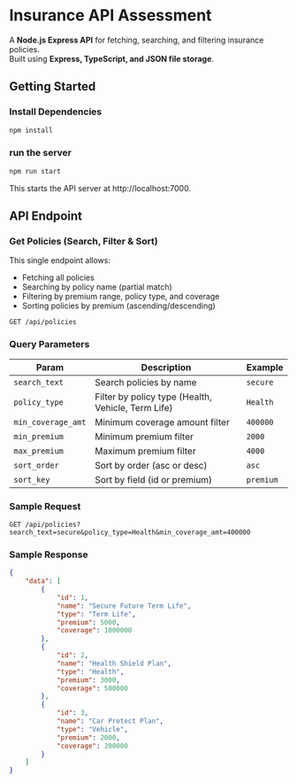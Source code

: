 # **Insurance API Assessment**

A **Node.js Express API** for fetching, searching, and filtering insurance policies.  
Built using **Express, TypeScript, and JSON file storage**.

## **Getting Started**

### **Install Dependencies**
```sh
npm install
```

### **run the server**
```sh
npm run start
```

This starts the API server at http://localhost:7000.


##  API Endpoint
### Get Policies (Search, Filter & Sort)


This single endpoint allows:
 - Fetching all policies
 - Searching by policy name (partial match)
 - Filtering by premium range, policy type, and coverage
 - Sorting policies by premium (ascending/descending)


``` https
GET /api/policies
```

### Query Parameters


| Param    | Description | Example |
| -------- | ----------- | ------- | 
| ```search_text```  | Search policies by name  | ```secure``` 
| ```policy_type``` | Filter by policy type (Health, Vehicle, Term Life)     | ```Health```
| ```min_coverage_amt```    | Minimum coverage amount filter    | ```400000```
| ```min_premium```    | Minimum premium filter    | ```2000```
| ```max_premium```    | Maximum premium filter    | ```4000```
| ```sort_order```    | Sort by order (asc or desc)    | ```asc```
| ```sort_key```    | Sort by field (id or premium)    | ```premium```


### Sample Request

``` https
GET /api/policies?search_text=secure&policy_type=Health&min_coverage_amt=400000
```

### Sample Response

```json
{
    "data": [
        {
            "id": 1,
            "name": "Secure Future Term Life",
            "type": "Term Life",
            "premium": 5000,
            "coverage": 1000000
        },
        {
            "id": 2,
            "name": "Health Shield Plan",
            "type": "Health",
            "premium": 3000,
            "coverage": 500000
        },
        {
            "id": 3,
            "name": "Car Protect Plan",
            "type": "Vehicle",
            "premium": 2000,
            "coverage": 300000
        }
    ]
}
```

